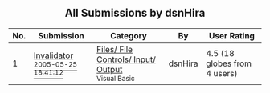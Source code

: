 ﻿<div align="center">

## All Submissions by dsnHira

</div>

No.  | Submission | Category | By   | User Rating
---- | ---------- | -------- | ---- | -----------
1 | [Invalidator<br /><sup>2005-05-25 18:41:12</sup>](https://github.com/Planet-Source-Code/dsnhira-invalidator__1-60696) | [Files/ File Controls/ Input/ Output<br /><sup>Visual Basic</sup>](../ByCategory/files-file-controls-input-output__1-3.md) | dsnHira | 4.5 (18 globes from 4 users)
